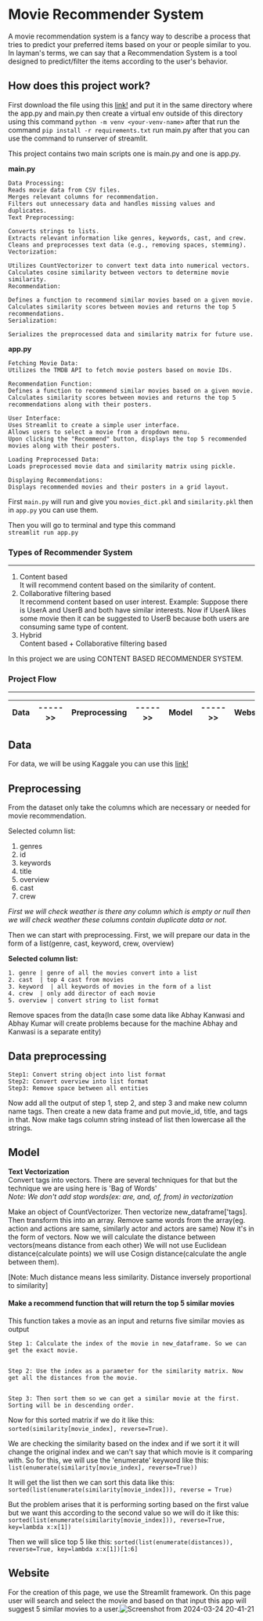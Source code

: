 # Movie Recommender System
A movie recommendation system is a fancy way to describe a process that tries to predict your preferred items based on your or people similar to you. In layman's terms, we can say that a Recommendation System is a tool designed to predict/filter the items according to the user's behavior.

## How does this project work?
First download the file using this [link!](https://www.kaggle.com/datasets/tmdb/tmdb-movie-metadata/data) and put it in the same directory where the app.py and main.py then create a virtual env outside of this directory using this command `python -m venv <your-venv-name>` after that run the command `pip install -r requirements.txt` run main.py after that you can use the command to runserver of streamlit.

This project contains two main scripts one is main.py and one is app.py.

<b>main.py</b> 

    Data Processing:
    Reads movie data from CSV files.
    Merges relevant columns for recommendation.
    Filters out unnecessary data and handles missing values and duplicates.
    Text Preprocessing:

    Converts strings to lists.
    Extracts relevant information like genres, keywords, cast, and crew.
    Cleans and preprocesses text data (e.g., removing spaces, stemming).
    Vectorization:

    Utilizes CountVectorizer to convert text data into numerical vectors.
    Calculates cosine similarity between vectors to determine movie similarity.
    Recommendation:

    Defines a function to recommend similar movies based on a given movie.
    Calculates similarity scores between movies and returns the top 5 recommendations.
    Serialization:

    Serializes the preprocessed data and similarity matrix for future use.

<b>app.py</b>

    Fetching Movie Data:
    Utilizes the TMDB API to fetch movie posters based on movie IDs.

    Recommendation Function:
    Defines a function to recommend similar movies based on a given movie.
    Calculates similarity scores between movies and returns the top 5 recommendations along with their posters.

    User Interface:
    Uses Streamlit to create a simple user interface.
    Allows users to select a movie from a dropdown menu.
    Upon clicking the "Recommend" button, displays the top 5 recommended movies along with their posters.

    Loading Preprocessed Data:
    Loads preprocessed movie data and similarity matrix using pickle.
    
    Displaying Recommendations:
    Displays recommended movies and their posters in a grid layout.

First `main.py` will run and give you `movies_dict.pkl` and `similarity.pkl` then in `app.py` you can use them. 

Then you will go to terminal and type this command <br/>
`streamlit run app.py`

### Types of Recommender System
____

1. Content based <br />
    It will recommend content based on the similarity of content.
2. Collaborative filtering based <br />
    It recommend content based on user interest.
    Example: Suppose there is UserA and UserB and both have similar interests. Now if UserA likes some movie then it can be suggested to UserB because both users are consuming same type of content.
3. Hybrid <br />
    Content based + Collaborative filtering based

In this project we are using CONTENT BASED RECOMMENDER SYSTEM.


### Project Flow
_____
| Data | ----->> | Preprocessing | ----->> | Model | ----->> | Website |
|------|---------|---------------|---------|-------|---------|---------|

## Data 

For data, we will be using Kaggale you can use this [link!](https://www.kaggle.com/datasets/tmdb/tmdb-movie-metadata/data)

## Preprocessing

From the dataset only take the columns which are necessary or needed for movie recommendation.

Selected column list:
1. genres 
2. id
3. keywords
4. title
5. overview
6. cast
7. crew

<i>First we will check weather is there any column which is empty or null then we will check weather these columns contain duplicate data or not.</i>

Then we can start with preprocessing. First, we will prepare our data in the form of a list(genre, cast, keyword, crew, overview)

<b>Selected column list:</b>

    1. genre | genre of all the movies convert into a list
    2. cast  | top 4 cast from movies
    3. keyword  | all keywords of movies in the form of a list
    4. crew  | only add director of each movie
    5. overview | convert string to list format

Remove spaces from the data(In case some data like Abhay Kanwasi and Abhay Kumar will create problems because for the machine Abhay and Kanwasi is a separate entity)

## Data preprocessing
    Step1: Convert string object into list format 
    Step2: Convert overview into list format 
    Step3: Remove space between all entities 

Now add all the output of step 1, step 2, and step 3 and make new column name tags. Then create a new data frame and put movie_id, title, and tags in that.
Now make tags column string instead of list then lowercase all the strings.

## Model
<b>Text Vectorization</b></br>
Convert tags into vectors. There are several techniques for that but the technique we are using here is 'Bag of Words' <br />
<i>Note: We don't add stop words(ex: are, and, of, from) in vectorization</i>

Make an object of CountVectorizer. Then vectorize new_dataframe['tags]. Then transform this into an array.
Remove same words from the array(eg. action and actions are same, similarly actor and actors are same)
Now it's in the form of vectors. Now we will calculate the distance between vectors(means distance from each other) We will not use Euclidean distance(calculate points) we will use Cosign distance(calculate the angle between them).

[Note: Much distance means less similarity. Distance inversely proportional to similarity]

#### Make a recommend function that will return the top 5 similar movies

This function takes a movie as an input and returns five similar movies as output


    Step 1: Calculate the index of the movie in new_dataframe. So we can get the exact movie.


    Step 2: Use the index as a parameter for the similarity matrix. Now get all the distances from the movie.


    Step 3: Then sort them so we can get a similar movie at the first. Sorting will be in descending order.

Now for this sorted matrix if we do it like this: `sorted(similarity[movie_index], reverse=True)`. 


We are checking the similarity based on the index and if we sort it it will change the original index and we can't say that which movie is it comparing with. So for this, we will use the 'enumerate' keyword like this: `list(enumerate(similarity[movie_index], reverse=True))` 


It will get the list then we can sort this data like this: `sorted(list(enumerate(similarity[movie_index])), reverse = True)`


But the problem arises that it is performing sorting based on the first value but we want this according to the second value so we will do it like this: `sorted(list(enumerate(similarity[movie_index])), reverse=True, key=lambda x:x[1])`


Then we will slice top 5 like this: `sorted(list(enumerate(distances)), reverse=True, key=lambda x:x[1])[1:6]`


## Website

For the creation of this page, we use the Streamlit framework. On this page user will search and select the movie and based on that input this app will suggest 5 similar movies to a user.![Screenshot from 2024-03-24 20-41-21](https://github.com/Abhay-Kanwasi/ML-Learning/assets/78997764/63bdb933-57a1-4abe-82a1-a9d11ea7b597)




